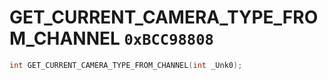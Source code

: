 # GET_CURRENT_CAMERA_TYPE_FROM_CHANNEL `0xBCC98808`

```cpp
int GET_CURRENT_CAMERA_TYPE_FROM_CHANNEL(int _Unk0);
```